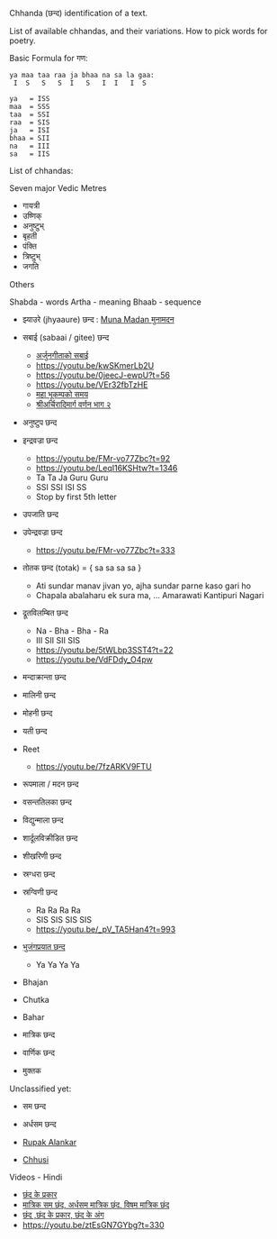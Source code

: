 ﻿Chhanda (छन्द) identification of a text.

List of available chhandas, and their variations.
How to pick words for poetry.

Basic Formula for गण:

    ya maa taa raa ja bhaa na sa la gaa:
     I  S   S   S  I   S   I  I   I  S

    ya   = ISS
    maa  = SSS
    taa  = SSI
    raa  = SIS
    ja   = ISI
    bhaa = SII
    na   = III
    sa   = IIS

List of chhandas:

Seven major Vedic Metres

* गायत्री
* उष्णिक्
* अनुष्टुभ्
* बृहती
* पंक्ति
* त्रिष्टुभ्
* जगति

Others

Shabda - words
Artha - meaning
Bhaab - sequence

* झ्याउरे (jhyaaure) छन्द : [Muna Madan मुनामदन](https://en.wikipedia.org/wiki/Muna_Madan)
* सबाई (sabaai / gitee) छन्द
    - [अर्जुनगीताको सबाई](https://youtu.be/Onfm_UY-Jic)
    - https://youtu.be/kwSKmerLb2U
    - https://youtu.be/0jeecJ-ewpU?t=56
    - https://youtu.be/VEr32fbTzHE
    - [महा भूकम्पको समय](https://youtu.be/aCn4mC7coBc?t=163)
    - [श्रीअर्चिरादिमार्ग वर्णन भाग २](https://youtu.be/4WIlBiWasWo)
* अनुष्टुप छन्द
* इन्द्रवज्रा छन्द
    - https://youtu.be/FMr-vo77Zbc?t=92
    - https://youtu.be/LeqI16KSHtw?t=1346
    - Ta Ta Ja Guru Guru
    - SSI SSI ISI SS
    - Stop by first 5th letter
* उपजाति छन्द
* उपेन्द्रवज्रा छन्द
	- https://youtu.be/FMr-vo77Zbc?t=333
* तोतक छन्द (totak) = { sa sa sa sa }
    - Ati sundar manav jivan yo, ajha sundar parne kaso gari ho
    - Chapala abalaharu ek sura ma, ... Amarawati Kantipuri Nagari
* द्रूतविलम्बित छन्द
    - Na - Bha - Bha - Ra
    - III SII SII SIS
    - https://youtu.be/5tWLbp3SST4?t=22
    - https://youtu.be/VdFDdy_O4pw
* मन्दाक्रान्ता छन्द
* मालिनी छन्द
* मोहनी छन्द
* यती छन्द
* Reet
    - https://youtu.be/7fzARKV9FTU
* रूपमाला / मदन छन्द 
* वसन्ततिलका छन्द
* विद्युन्माला छन्द
* शार्दूलविक्रीडित छन्द
* शीखरिणी छन्द
* स्रग्धरा छन्द
* स्रग्विणी छन्द
    - Ra Ra Ra Ra
    - SIS SIS SIS SIS
    - https://youtu.be/_pV_TA5Han4?t=993
* [भुजंगप्रयात छन्द](https://youtu.be/yB4z2JTu-nk?t=825)
    - Ya Ya Ya Ya

* Bhajan
* Chutka
* Bahar

* मात्रिक छन्‍द
* वार्णिक छन्द
* मुक्तक

Unclassified yet:

* सम छन्द
* अर्धसम छन्द

* [Rupak Alankar](https://youtu.be/aLDtrfdgV04)
* [Chhusi](https://youtu.be/Tw3uvCcVtzI)

Videos - Hindi

* [छंद के प्रकार](https://youtu.be/ydSWFMc-5Uw)
* [मात्रिक सम छंद, अर्धसम मात्रिक छंद, विषम मात्रिक छंद](https://youtu.be/dMLPWB0xgqY)
* [छंद ,छंद के प्रकार, छंद के अंग](https://youtu.be/ztEsGN7GYbg)
*  https://youtu.be/ztEsGN7GYbg?t=330
